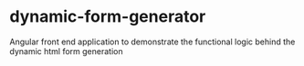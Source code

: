 # dynamic-form-generator
Angular front end application to demonstrate the functional logic behind the dynamic html form generation
